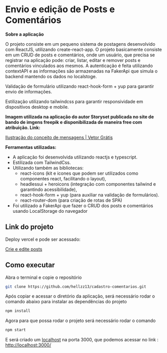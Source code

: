 # Envio e edição de Posts e Comentários

**Sobre a aplicação**

O projeto consiste em um pequeno sistema de postagens desenvolvido com ReactJS, utilizando create-react-app. O projeto basicamente consiste em um CRUD de posts e comentários, onde um usuário, que precisa se registrar na aplicação pode: criar, listar, editar e remover posts e comentários vinculados aos mesmos. A autenticação é feita utilizando contextAPI e as informações são armazenadas na FakerApi que simula o backend mantendo os dados no localstoge.

Validação de formulário utilizando react-hook-form + yup para garantir envio de informações.

Estilização utilizando tailwindcss para garantir responsividade em dispositivos desktop e mobile.

**Imagem utilizada na aplicação do autor Storyset publicada no site de bando de imgens freepik e disponibilizada de maneira free com atribuição. Link:**

[Ilustração do conceito de mensagens | Vetor Grátis](https://br.freepik.com/vetores-gratis/ilustracao-do-conceito-de-mensagens_5911276.htm#query=comentarios&position=0&from_view=search)

**Ferramentas utilizadas:**

- A aplicação foi desenvolvida utilizando reactjs e typescript.
- Estilizada com TailwindCss.
- Utilizando também as bibliotecas:
  - react-icons (kit e icones que podem ser utilizados como componentes react, facilitando o layout),
  - headlessui + heroicons (integração com componentes tailwind e garantindo acessibilidade),
  - react-hook-form + yup (para auxiliar na validação de formulários).
  - react-router-dom (para criação de rotas de SPA)
- Foi utilizado a FakerApi que fazer o CRUD dos posts e comentários usando LocalStorage do navegador

## Link do projeto

Deploy vercel e pode ser acessado:

[Crie e edite posts](https://cadastro-comentarios.vercel.app/)

## Como executar

Abra o terminal e copie o repositório

```bash
git clone https://github.com/hellzz13/cadastro-comentarios.git
```

Após copiar e acessar o diretório da aplicação, será necessário rodar o comando abaixo para instalar as dependências do projeto

```bash
npm install
```

Agora para que possa rodar o projeto será necessário rodar o comando

```bash
npm start
```

E será criado um [localhost](http://localhost) na porta 3000, que podemos acessar no link : [http://localhost:3000/](http://localhost:3000/)

